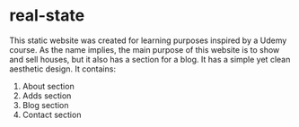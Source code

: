 # real-state

This static website was created for learning purposes inspired by a Udemy course. As the name implies, the main purpose of this website is to show and sell houses, but it also has a section for a blog. It has a simple yet clean aesthetic design.
It contains: 
 1. About section
 2. Adds section
 3. Blog section
 4. Contact section
